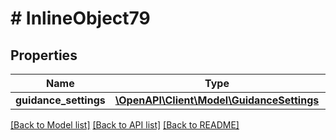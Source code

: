 # # InlineObject79

## Properties

Name | Type | Description | Notes
------------ | ------------- | ------------- | -------------
**guidance_settings** | [**\OpenAPI\Client\Model\GuidanceSettings**](GuidanceSettings.md) |  | [optional]

[[Back to Model list]](../../README.md#models) [[Back to API list]](../../README.md#endpoints) [[Back to README]](../../README.md)
